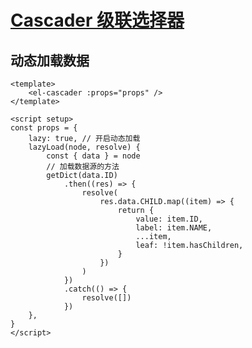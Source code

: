 # [Cascader 级联选择器](https://element-plus.gitee.io/zh-CN/component/cascader.html)

## 动态加载数据
``` vue
<template>
    <el-cascader :props="props" />
</template>

<script setup>
const props = {
	lazy: true, // 开启动态加载
	lazyLoad(node, resolve) {
		const { data } = node
		// 加载数据源的方法
		getDict(data.ID)
			.then((res) => {
				resolve(
					res.data.CHILD.map((item) => {
						return {
							value: item.ID,
							label: item.NAME,
							...item,
							leaf: !item.hasChildren,
						}
					})
				)
			})
			.catch(() => {
				resolve([])
			})
	},
}
</script>
```